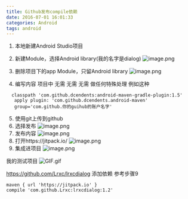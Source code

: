 ```yaml
---
title: Github发布compile依赖
date: 2016-07-01 16:01:33
categories: Android
tags: android
---
```


<meta name="referrer" content="no-referrer" />


1. 本地新建Android Studio项目
2. 新建Module，选择Android library(我的名字是dialog)
![image.png](http://upload-images.jianshu.io/upload_images/2803682-a8928b8a63a273f2.png?imageMogr2/auto-orient/strip%7CimageView2/2/w/1240)

3. 删除项目下的app Module，只留Android library
![image.png](http://upload-images.jianshu.io/upload_images/2803682-1332d96acd94e979.png?imageMogr2/auto-orient/strip%7CimageView2/2/w/1240)

4. 编写内容 项目中 无需 无需 无需 做任何特殊处理  例如这种
```
  classpath 'com.github.dcendents:android-maven-gradle-plugin:1.5'
   apply plugin: 'com.github.dcendents.android-maven'  
   group='com.github.你的guihub的账户名字'
```
5. 使用git上传到github
6. 选择发布
![image.png](http://upload-images.jianshu.io/upload_images/2803682-3b8c5ad8b82794ee.png?imageMogr2/auto-orient/strip%7CimageView2/2/w/1240)
7. 发布内容
![image.png](http://upload-images.jianshu.io/upload_images/2803682-e2858992cd6935d7.png?imageMogr2/auto-orient/strip%7CimageView2/2/w/1240)
8. 打开https://jitpack.io/ 
![image.png](http://upload-images.jianshu.io/upload_images/2803682-cee89e06d7a4374d.png?imageMogr2/auto-orient/strip%7CimageView2/2/w/1240)
9. 集成进项目
![image.png](http://upload-images.jianshu.io/upload_images/2803682-3ac50e5ed4d1e739.png?imageMogr2/auto-orient/strip%7CimageView2/2/w/1240)


我的测试项目
![GIF.gif](http://upload-images.jianshu.io/upload_images/2803682-e5b60c6a49471862.gif?imageMogr2/auto-orient/strip%7CimageView2/2/w/1240)

https://github.com/Lrxc/lrxcdialog
添加依赖 参考步骤9
```
maven { url 'https://jitpack.io' }
compile 'com.github.Lrxc:lrxcdialog:1.2'
```



